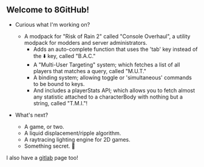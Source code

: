 ## Welcome to 8GitHub!
- Curious what I'm working on?
  - A modpack for "Risk of Rain 2" called "Console Overhaul", a utility modpack for modders and server administrators.
      - Adds an auto-complete function that uses the 'tab' key instead of the :arrow_down: key, called "B.A.C."
      - A "Multi-User Targeting" system; which fetches a list of all players that matches a query, called "M.U.T."
      - A binding system; allowing toggle or 'simultaneous' commands to be bound to keys.
      - And includes a playerStats API; which allows you to fetch almost any statistic attached to a characterBody with nothing but a string, called "T.M.I."!

- What's next?
  - A game, or two.
  - A liquid displacement/ripple algorithm.
  - A raytracing lighting engine for 2D games.
  - Something secret. :shushing_face:
     
I also have a [gitlab](https://gitlab.com/8bit_shadow) page too!



<!--
**8BitShadow/8BitShadow** is a ✨ _special_ ✨ repository because its `README.md` (this file) appears on your GitHub profile.

Here are some ideas to get you started:

- 🌱 I’m currently learning ...
- 👯 I’m looking to collaborate on ...
- 🤔 I’m looking for help with ...
- 💬 Ask me about ...
- 📫 How to reach me: ...
- 😄 Pronouns: ...
- ⚡ Fun fact: ...
-->
